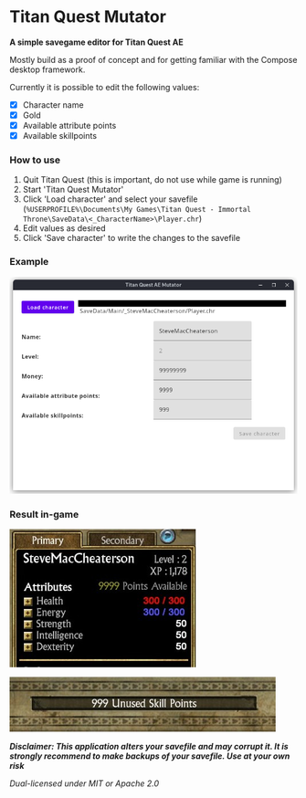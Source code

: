 
Titan Quest Mutator
===================

**A simple savegame editor for Titan Quest AE**

Mostly build as a proof of concept and for getting familiar with the Compose desktop framework.

Currently it is possible to edit the following values:
- [x] Character name
- [x] Gold
- [x] Available attribute points
- [x] Available skillpoints

### How to use
1. Quit Titan Quest (this is important, do not use while game is running)
2. Start 'Titan Quest Mutator'
3. Click 'Load character' and select your savefile (`%USERPROFILE%\Documents\My Games\Titan Quest - Immortal Throne\SaveData\<_CharacterName>\Player.chr`)
4. Edit values as desired
5. Click 'Save character' to write the changes to the savefile

### Example
![Screenshot user interface](media/screenshot_ui.png)  

### Result in-game
![Screenshot attributes](media/cheat_attributes.jpg)  

![Screenshot skillpoints](media/cheat_skillpoints.jpg)  

***Disclaimer: This application alters your savefile and may corrupt it. It is strongly recommend to make backups of your savefile. Use at your own risk***

*Dual-licensed under MIT or Apache 2.0*
